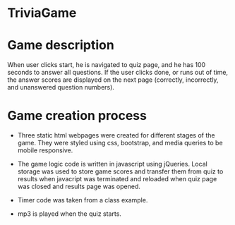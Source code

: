 # TriviaGame

# Game description

 When user clicks start, he is navigated to quiz page, and he has 100 seconds to answer all questions. If the user clicks done, or runs out of time, the answer scores are displayed on the next page (correctly, incorrectly, and unanswered question numbers).

# Game creation process

*   Three static html webpages were created for different stages of the game. They were styled using css, bootstrap, and media queries to be mobile responsive. 

*   The game logic code is written in javascript using jQueries. Local storage was used to store game scores and transfer them from quiz to results when javacript was terminated and reloaded when quiz page was closed and results page was opened.

*   Timer code was taken from a class example.

*   mp3 is played when the quiz starts.

